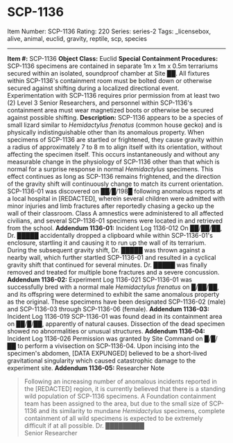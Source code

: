 # SCP-1136
Item Number: SCP-1136
Rating: 220
Series: series-2
Tags: _licensebox, alive, animal, euclid, gravity, reptile, scp, species

---

**Item #:** SCP-1136
**Object Class:** Euclid
**Special Containment Procedures:** SCP-1136 specimens are contained in separate 1m x 1m x 0.5m terrariums secured within an isolated, soundproof chamber at Site ██. All fixtures within SCP-1136's containment room must be bolted down or otherwise secured against shifting during a localized directional event. Experimentation with SCP-1136 requires prior permission from at least two (2) Level 3 Senior Researchers, and personnel within SCP-1136's containment area must wear magnetized boots or otherwise be secured against possible shifting.
**Description:** SCP-1136 appears to be a species of small lizard similar to _Hemidactylus frenatus_ (common house gecko) and is physically indistinguishable other than its anomalous property. When specimens of SCP-1136 are startled or frightened, they cause gravity within a radius of approximately 7 to 8 m to align itself with its orientation, without affecting the specimen itself. This occurs instantaneously and without any measurable change in the physiology of SCP-1136 other than that which is normal for a surprise response in normal _Hemidactylus_ specimens. This effect continues as long as SCP-1136 remains frightened, and the direction of the gravity shift will continuously change to match its current orientation.
SCP-1136-01 was discovered on ██/█/198█ following anomalous reports at a local hospital in [REDACTED], wherein several children were admitted with minor injuries and limb fractures after reportedly chasing a gecko up the wall of their classroom. Class A amnestics were administered to all affected civilians, and several SCP-1136-01 specimens were located in and retrieved from the school.
**Addendum 1136-01:** Incident Log 1136-012
On ██/██/██, Dr. █████ accidentally dropped a clipboard while within SCP-1136-01's enclosure, startling it and causing it to run up the wall of its terrarium. During the subsequent gravity shift, Dr. █████ was thrown against a nearby wall, which further startled SCP-1136-01 and resulted in a cyclical gravity shift that continued for several minutes. Dr. █████ was finally removed and treated for multiple bone fractures and a severe concussion.
**Addendum 1136-02:** Experiment Log 1136-021
SCP-1136-01 was successfully bred with a normal male _Hemidactylus frenatus_ on █/██/██, and its offspring were determined to exhibit the same anomalous property as the original. These specimens have been designated SCP-1136-02 (male) and SCP-1136-03 through SCP-1136-06 (female).
**Addendum 1136-03:** Incident Log 1136-019
SCP-1136-01 was found dead in its containment area on ██/█/██, apparently of natural causes. Dissection of the dead specimen showed no abnormalities or unusual structures.
**Addendum 1136-04:** Incident Log 1136-026
Permission was granted by Site Command on █/█/██ to perform a vivisection on SCP-1136-04. Upon incising into the specimen's abdomen, [DATA EXPUNGED] believed to be a short-lived gravitational singularity which caused catastrophic damage to the experiment site.
**Addendum 1136-05:** Researcher Note
> Following an increasing number of anomalous incidents reported in the [REDACTED] region, it is currently believed that there is a standing wild population of SCP-1136 specimens. A Foundation containment team has been assigned to the area, but due to the small size of SCP-1136 and its similarity to mundane _Hemidactylus_ specimens, complete containment of all wild specimens is expected to be extremely difficult if at all possible.
> Dr. █████████  
>  Senior Researcher
